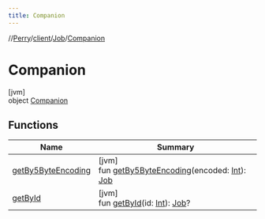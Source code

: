 ```yaml
---
title: Companion
---
```

//[Perry](../../../../index.html)/[client](../../index.html)/[Job](../index.html)/[Companion](index.html)



# Companion



[jvm]\
object [Companion](index.html)



## Functions


| Name | Summary |
|---|---|
| [getBy5ByteEncoding](get-by5-byte-encoding.html) | [jvm]<br>fun [getBy5ByteEncoding](get-by5-byte-encoding.html)(encoded: [Int](https://kotlinlang.org/api/latest/jvm/stdlib/kotlin/-int/index.html)): [Job](../index.html) |
| [getById](get-by-id.html) | [jvm]<br>fun [getById](get-by-id.html)(id: [Int](https://kotlinlang.org/api/latest/jvm/stdlib/kotlin/-int/index.html)): [Job](../index.html)? |

